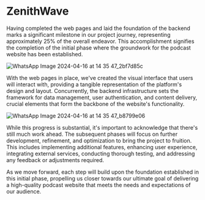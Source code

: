 # ZenithWave
Having completed the web pages and laid the foundation of the backend marks a significant milestone in our project journey, representing approximately 25% of the overall endeavor. This accomplishment signifies the completion of the initial phase where the groundwork for the podcast website has been established.

![WhatsApp Image 2024-04-16 at 14 35 47_2bf7d85c](https://github.com/kunwarateeqkhan/ZenithWave/assets/129856131/917bc19b-cfcd-4929-a384-9f95e0e4d12f)


With the web pages in place, we've created the visual interface that users will interact with, providing a tangible representation of the platform's design and layout. Concurrently, the backend infrastructure sets the framework for data management, user authentication, and content delivery, crucial elements that form the backbone of the website's functionality.


![WhatsApp Image 2024-04-16 at 14 35 47_b8799e06](https://github.com/kunwarateeqkhan/ZenithWave/assets/129856131/54448ba6-d1ee-45ce-a577-5af2c031e34a)

While this progress is substantial, it's important to acknowledge that there's still much work ahead. The subsequent phases will focus on further development, refinement, and optimization to bring the project to fruition. This includes implementing additional features, enhancing user experience, integrating external services, conducting thorough testing, and addressing any feedback or adjustments required.

As we move forward, each step will build upon the foundation established in this initial phase, propelling us closer towards our ultimate goal of delivering a high-quality podcast website that meets the needs and expectations of our audience.
